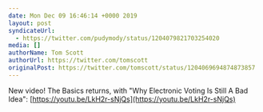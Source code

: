 ```yaml
---
date: Mon Dec 09 16:46:14 +0000 2019
layout: post
syndicateUrl:
  - https://twitter.com/pudymody/status/1204079821703254020
media: []
authorName: Tom Scott
authorUrl: https://twitter.com/tomscott
originalPost: https://twitter.com/tomscott/status/1204069694874873857
---
```

New video! The Basics returns, with "Why Electronic Voting Is Still A Bad Idea": [https://youtu.be/LkH2r-sNjQs](https://youtu.be/LkH2r-sNjQs)


